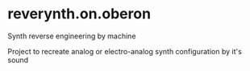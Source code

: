 # reverynth.on.oberon
Synth reverse engineering by machine

Project to recreate analog or electro-analog synth configuration by it's sound